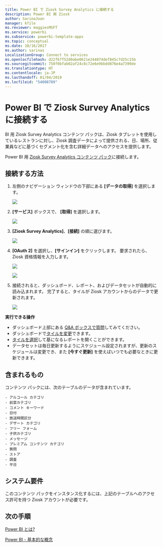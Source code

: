 ```yaml
---
title: Power BI で Ziosk Survey Analytics に接続する
description: Power BI 用 Ziosk
author: SarinaJoan
manager: kfile
ms.reviewer: maggiesMSFT
ms.service: powerbi
ms.subservice: powerbi-template-apps
ms.topic: conceptual
ms.date: 10/16/2017
ms.author: sarinas
LocalizationGroup: Connect to services
ms.openlocfilehash: d22f67f52d0abe0621e244874def845c7d25c15b
ms.sourcegitcommit: 750f0bfab02af24c8c72e6e9bbdd876e4a7399de
ms.translationtype: HT
ms.contentlocale: ja-JP
ms.lasthandoff: 01/04/2019
ms.locfileid: "54008789"
---
```

# <a name="connect-to-ziosk-survey-analytics-with-power-bi"></a>Power BI で Ziosk Survey Analytics に接続する
BI 用 Ziosk Survey Analytics コンテンツ パックは、Ziosk タブレットを使用しているレストランに対し、Ziosk 調査データによって提供される、日、場所、従業員などに基づくセグメント化を含む詳細データへのアクセスを提供します。

Power BI 用 [Ziosk Survey Analytics コンテンツ パック](https://app.powerbi.com/getdata/services/ziosk-survey-analytics)に接続します。

## <a name="how-to-connect"></a>接続する方法
1. 左側のナビゲーション ウィンドウの下部にある **[データの取得]** を選択します。  
   
    ![](media/service-connect-to-ziosk/getdata.png)
2. **[サービス]** ボックスで、 **[取得]** を選択します。  
   
    ![](media/service-connect-to-ziosk/services.png)
3. **[Ziosk Survey Analytics]**、**[接続]** の順に選びます。  
   
    ![](media/service-connect-to-ziosk/ziosk.png)
4. **[OAuth 2]** を選択し、**[サインイン]** をクリックします。 要求されたら、Ziosk 資格情報を入力します。
   
    ![](media/service-connect-to-ziosk/creds.png)
   
    ![](media/service-connect-to-ziosk/creds2.png)
5. 接続されると、ダッシュボード、レポート、およびデータセットが自動的に読み込まれます。 完了すると、タイルが Ziosk アカウントからのデータで更新されます。
   
    ![](media/service-connect-to-ziosk/dashboard.png)

**実行できる操作**

* ダッシュボード上部にある [Q&A ボックスで質問](consumer/end-user-q-and-a.md)してみてください。
* ダッシュボードで[タイルを変更](service-dashboard-edit-tile.md)できます。
* [タイルを選択](consumer/end-user-tiles.md)して基になるレポートを開くことができます。
* データセットは毎日更新するようにスケジュール設定されますが、更新のスケジュールは変更でき、また **[今すぐ更新]** を使えばいつでも必要なときに更新できます。

## <a name="whats-included"></a>含まれるもの
コンテンツ パックには、次のテーブルのデータが含まれています。  

    - アルコール カテゴリ  
    - 前菜カテゴリ  
    - コメント キーワード  
    - 日付  
    - 放送時間区分  
    - デザート カテゴリ  
    - フリー フォーム  
    - 子供カテゴリ  
    - メッセージ  
    - プレミアム コンテンツ カテゴリ  
    - 質問  
    - ストア  
    - 調査  
    - 平日  


## <a name="system-requirements"></a>システム要件
このコンテンツ パックをインスタンス化するには、上記のテーブルへのアクセス許可を持つ Ziosk アカウントが必要です。

## <a name="next-steps"></a>次の手順
[Power BI とは?](power-bi-overview.md)

[Power BI - 基本的な概念](consumer/end-user-basic-concepts.md)

